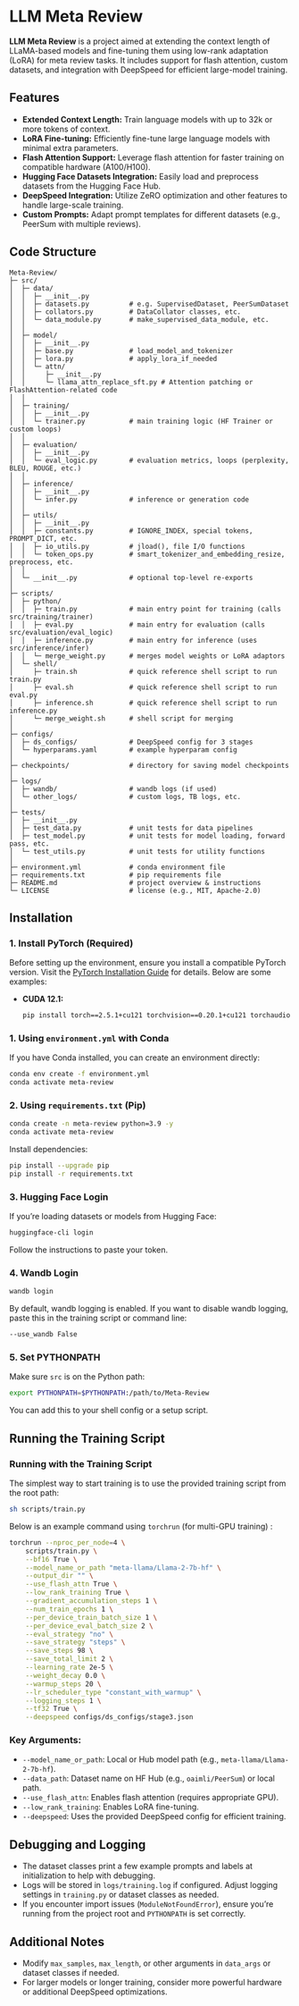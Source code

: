# LLM Meta Review

**LLM Meta Review** is a project aimed at extending the context length of LLaMA-based models and fine-tuning them using low-rank adaptation (LoRA) for meta review tasks. It includes support for flash attention, custom datasets, and integration with DeepSpeed for efficient large-model training.

## Features

- **Extended Context Length:** Train language models with up to 32k or more tokens of context.
- **LoRA Fine-tuning:** Efficiently fine-tune large language models with minimal extra parameters.
- **Flash Attention Support:** Leverage flash attention for faster training on compatible hardware (A100/H100).
- **Hugging Face Datasets Integration:** Easily load and preprocess datasets from the Hugging Face Hub.
- **DeepSpeed Integration:** Utilize ZeRO optimization and other features to handle large-scale training.
- **Custom Prompts:** Adapt prompt templates for different datasets (e.g., PeerSum with multiple reviews).

## Code Structure

```plaintext
Meta-Review/
├─ src/
│  ├─ data/
│  │  ├─ __init__.py
│  │  ├─ datasets.py          # e.g. SupervisedDataset, PeerSumDataset
│  │  ├─ collators.py         # DataCollator classes, etc.
│  │  └─ data_module.py       # make_supervised_data_module, etc.
│  │
│  ├─ model/
│  │  ├─ __init__.py
│  │  ├─ base.py              # load_model_and_tokenizer
│  │  ├─ lora.py              # apply_lora_if_needed
│  │  └─ attn/
│  │     ├─ __init__.py
│  │     └─ llama_attn_replace_sft.py # Attention patching or FlashAttention-related code
│  │
│  ├─ training/
│  │  ├─ __init__.py
│  │  └─ trainer.py           # main training logic (HF Trainer or custom loops)
│  │
│  ├─ evaluation/
│  │  ├─ __init__.py
│  │  └─ eval_logic.py        # evaluation metrics, loops (perplexity, BLEU, ROUGE, etc.)
│  │
│  ├─ inference/
│  │  ├─ __init__.py
│  │  └─ infer.py             # inference or generation code
│  │
│  ├─ utils/
│  │  ├─ __init__.py
│  │  ├─ constants.py         # IGNORE_INDEX, special tokens, PROMPT_DICT, etc.
│  │  ├─ io_utils.py          # jload(), file I/O functions
│  │  └─ token_ops.py         # smart_tokenizer_and_embedding_resize, preprocess, etc.
│  │
│  └─ __init__.py             # optional top-level re-exports
│
├─ scripts/
│  ├─ python/
│  │  ├─ train.py             # main entry point for training (calls src/training/trainer)
│  │  ├─ eval.py              # main entry for evaluation (calls src/evaluation/eval_logic)
│  │  ├─ inference.py         # main entry for inference (uses src/inference/infer)
│  │  └─ merge_weight.py      # merges model weights or LoRA adaptors
│  └─ shell/
│     ├─ train.sh             # quick reference shell script to run train.py
│     ├─ eval.sh              # quick reference shell script to run eval.py
│     ├─ inference.sh         # quick reference shell script to run inference.py
│     └─ merge_weight.sh      # shell script for merging
│
├─ configs/
│  ├─ ds_configs/             # DeepSpeed config for 3 stages
│  └─ hyperparams.yaml        # example hyperparam config
│
├─ checkpoints/               # directory for saving model checkpoints
│
├─ logs/
│  ├─ wandb/                  # wandb logs (if used)
│  └─ other_logs/             # custom logs, TB logs, etc.
│
├─ tests/
│  ├─ __init__.py
│  ├─ test_data.py            # unit tests for data pipelines
│  ├─ test_model.py           # unit tests for model loading, forward pass, etc.
│  └─ test_utils.py           # unit tests for utility functions
│
├─ environment.yml            # conda environment file
├─ requirements.txt           # pip requirements file
├─ README.md                  # project overview & instructions
└─ LICENSE                    # license (e.g., MIT, Apache-2.0)
```

## Installation

### 1. Install PyTorch (Required)

Before setting up the environment, ensure you install a compatible PyTorch version. Visit the [PyTorch Installation Guide](https://pytorch.org/get-started/locally/) for details. Below are some examples:

- **CUDA 12.1:**
  ```bash
  pip install torch==2.5.1+cu121 torchvision==0.20.1+cu121 torchaudio==2.5.1+cu121 -f https://download.pytorch.org/whl/torch_stable.html

### 1. Using `environment.yml` with Conda

If you have Conda installed, you can create an environment directly:

```bash
conda env create -f environment.yml
conda activate meta-review
```

### 2. Using `requirements.txt` (Pip)

```bash
conda create -n meta-review python=3.9 -y
conda activate meta-review
```

Install dependencies:

```bash
pip install --upgrade pip
pip install -r requirements.txt
```

### 3. Hugging Face Login

If you’re loading datasets or models from Hugging Face:

```bash
huggingface-cli login
```

Follow the instructions to paste your token.

### 4. Wandb Login

```bash
wandb login
```

By default, wandb logging is enabled. If you want to disable wandb logging, paste this in the training script or command line:

```bash
--use_wandb False
```

### 5. Set PYTHONPATH

Make sure `src` is on the Python path:

```bash
export PYTHONPATH=$PYTHONPATH:/path/to/Meta-Review
```

You can add this to your shell config or a setup script.

## Running the Training Script

### Running with the Training Script

The simplest way to start training is to use the provided training script from the root path:

```bash
sh scripts/train.py
```

Below is an example command using `torchrun` (for multi-GPU training) :

```bash
torchrun --nproc_per_node=4 \
    scripts/train.py \
    --bf16 True \
    --model_name_or_path "meta-llama/Llama-2-7b-hf" \
    --output_dir "" \
    --use_flash_attn True \
    --low_rank_training True \
    --gradient_accumulation_steps 1 \
    --num_train_epochs 1 \
    --per_device_train_batch_size 1 \
    --per_device_eval_batch_size 2 \
    --eval_strategy "no" \
    --save_strategy "steps" \
    --save_steps 98 \
    --save_total_limit 2 \
    --learning_rate 2e-5 \
    --weight_decay 0.0 \
    --warmup_steps 20 \
    --lr_scheduler_type "constant_with_warmup" \
    --logging_steps 1 \
    --tf32 True \
    --deepspeed configs/ds_configs/stage3.json
```

### Key Arguments:

- `--model_name_or_path`: Local or Hub model path (e.g., `meta-llama/Llama-2-7b-hf`).
- `--data_path`: Dataset name on HF Hub (e.g., `oaimli/PeerSum`) or local path.
- `--use_flash_attn`: Enables flash attention (requires appropriate GPU).
- `--low_rank_training`: Enables LoRA fine-tuning.
- `--deepspeed`: Uses the provided DeepSpeed config for efficient training.

## Debugging and Logging

- The dataset classes print a few example prompts and labels at initialization to help with debugging.
- Logs will be stored in `logs/training.log` if configured. Adjust logging settings in `training.py` or dataset classes as needed.
- If you encounter import issues (`ModuleNotFoundError`), ensure you’re running from the project root and `PYTHONPATH` is set correctly.

## Additional Notes

- Modify `max_samples`, `max_length`, or other arguments in `data_args` or dataset classes if needed.
- For larger models or longer training, consider more powerful hardware or additional DeepSpeed optimizations.
